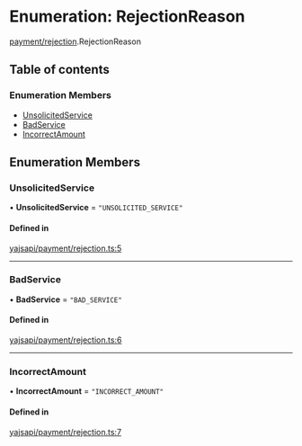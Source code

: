 # Enumeration: RejectionReason

[payment/rejection](../modules/payment_rejection.md).RejectionReason

## Table of contents

### Enumeration Members

- [UnsolicitedService](payment_rejection.RejectionReason.md#unsolicitedservice)
- [BadService](payment_rejection.RejectionReason.md#badservice)
- [IncorrectAmount](payment_rejection.RejectionReason.md#incorrectamount)

## Enumeration Members

### UnsolicitedService

• **UnsolicitedService** = ``"UNSOLICITED_SERVICE"``

#### Defined in

[yajsapi/payment/rejection.ts:5](https://github.com/golemfactory/yajsapi/blob/5793bb7/yajsapi/payment/rejection.ts#L5)

___

### BadService

• **BadService** = ``"BAD_SERVICE"``

#### Defined in

[yajsapi/payment/rejection.ts:6](https://github.com/golemfactory/yajsapi/blob/5793bb7/yajsapi/payment/rejection.ts#L6)

___

### IncorrectAmount

• **IncorrectAmount** = ``"INCORRECT_AMOUNT"``

#### Defined in

[yajsapi/payment/rejection.ts:7](https://github.com/golemfactory/yajsapi/blob/5793bb7/yajsapi/payment/rejection.ts#L7)
